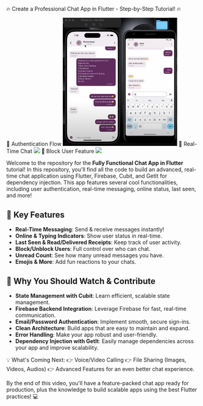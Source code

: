 🔥 Create a Professional Chat App in Flutter - Step-by-Step Tutorial! 🔥

🔐 Authentication Flow
<img src="https://github.com/Bhuvan-Shivhare/Convoo/blob/main/b.png?raw=true" width="300"/>
💬 Real-Time Chat
<img src="https://github.com/Bhuvan-Shivhare/Convoo/blob/main/d.png?raw=true" width="300"/>
🚫 Block User Feature
 <img src="https://github.com/Bhuvan-Shivhare/Convoo/blob/main/f.png?raw=true" width="300"/>


Welcome to the repository for the **Fully Functional Chat App in Flutter** tutorial! In this repository, you'll find all the code to build an advanced, real-time chat application using Flutter, Firebase, Cubit, and GetIt for dependency injection. This app features several cool functionalities, including user authentication, real-time messaging, online status, last seen, and more!

## 💬 Key Features

- **Real-Time Messaging**: Send & receive messages instantly!
- **Online & Typing Indicators**: Show user status in real-time.
- **Last Seen & Read/Delivered Receipts**: Keep track of user activity.
- **Block/Unblock Users**: Full control over who can chat.
- **Unread Count**: See how many unread messages you have.
- **Emojis & More**: Add fun reactions to your chats.

## 🚀 Why You Should Watch & Contribute

- **State Management with Cubit**: Learn efficient, scalable state management.
- **Firebase Backend Integration**: Leverage Firebase for fast, real-time communication.
- **Email/Password Authentication**: Implement smooth, secure sign-ins.
- **Clean Architecture**: Build apps that are easy to maintain and expand.
- **Error Handling**: Make your app robust and user-friendly.
- **Dependency Injection with GetIt**: Easily manage dependencies across your app and improve scalability.

💡 What's Coming Next:
👉 Voice/Video Calling
👉 File Sharing (Images, Videos, Audios)
👉 Advanced Features for an even better chat experience.

By the end of this video, you'll have a feature-packed chat app ready for production, plus the knowledge to build scalable apps using the best Flutter practices! 💻
